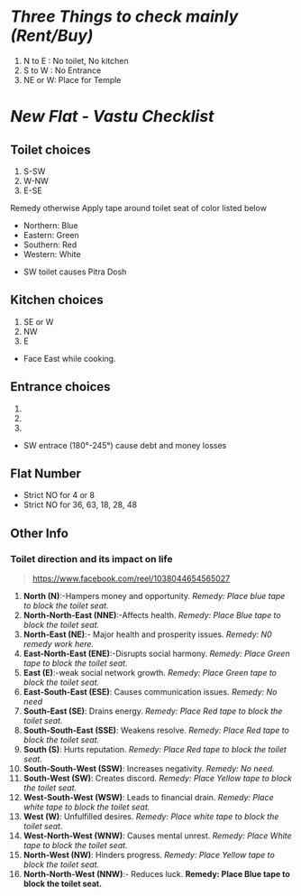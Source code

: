 *Three Things to check mainly (Rent/Buy)*
=========================================
1. N to E : No toilet, No kitchen
2. S to W : No Entrance
3. NE or W: Place for Temple


*New Flat - Vastu Checklist*
===========================

Toilet choices
--------------
1. S-SW
2. W-NW
3. E-SE

  Remedy otherwise
  Apply tape around toilet seat of color listed below
  - Northern: Blue
  - Eastern: Green
  - Southern: Red
  - Western: White

 * SW toilet causes Pitra Dosh

Kitchen choices
---------------
1. SE or W
2. NW
3. E

 * Face East while cooking.


Entrance choices
----------------
1. 
2. 
3. 

 * SW entrace (180°-245°) cause debt and money losses

Flat Number
-----------
* Strict NO  for	4 or 8
* Strict NO  for	36, 63, 18, 28, 48

## Other Info
### Toilet direction and its impact on life

> https://www.facebook.com/reel/1038044654565027
1. **North (N)**:-Hampers money and opportunity. *Remedy: Place blue tape to block the toilet seat.*
2. **North-North-East (NNE)**:-Affects health. *Remedy: Place Blue tape to block the toilet seat.*
3. **North-East (NE)**:- Major health and prosperity issues. *Remedy: N0 remedy work here.*
4. **East-North-East (ENE)**:-Disrupts social harmony. *Remedy: Place Green tape to block the toilet seat.*
5. **East (E)**:-weak social network growth. *Remedy: Place Green tape to block the toilet seat.*
6. **East-South-East (ESE)**: Causes communication issues. *Remedy:  No need*
7. **South-East (SE)**: Drains energy. *Remedy: Place Red tape to block the toilet seat.*
8. **South-South-East (SSE)**: Weakens resolve. *Remedy: Place Red tape to block the toilet seat.*
9. **South (S)**: Hurts reputation. *Remedy: Place Red tape to block the toilet seat.*
10. **South-South-West (SSW)**: Increases negativity. *Remedy: No need.*
11. **South-West (SW)**: Creates discord. *Remedy: Place Yellow tape to block the toilet seat.*
12. **West-South-West (WSW)**: Leads to financial drain. *Remedy: Place white tape to block the toilet seat.*
13. **West (W)**: Unfulfilled desires. *Remedy: Place white tape to block the toilet seat.*
14. **West-North-West (WNW)**: Causes mental unrest. *Remedy: Place White tape to block the toilet seat.*
15. **North-West (NW)**: Hinders progress. *Remedy: Place Yellow tape to block the toilet seat.*
16. **North-North-West (NNW)**:- Reduces luck. **Remedy: Place Blue tape to block the toilet seat.**
